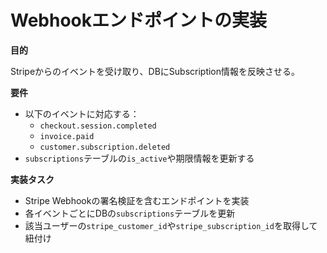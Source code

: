 
# Webhookエンドポイントの実装

**目的**

Stripeからのイベントを受け取り、DBにSubscription情報を反映させる。

**要件**

- 以下のイベントに対応する：
    - `checkout.session.completed`
    - `invoice.paid`
    - `customer.subscription.deleted`
- `subscriptions`テーブルの`is_active`や期限情報を更新する

**実装タスク**

- Stripe Webhookの署名検証を含むエンドポイントを実装
- 各イベントごとにDBの`subscriptions`テーブルを更新
- 該当ユーザーの`stripe_customer_id`や`stripe_subscription_id`を取得して紐付け

